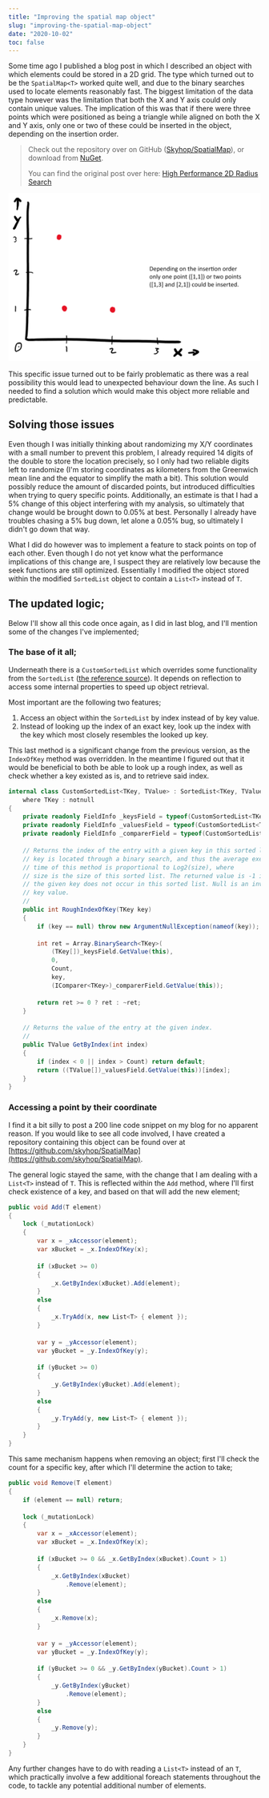 ```yaml
---
title: "Improving the spatial map object"
slug: "improving-the-spatial-map-object"
date: "2020-10-02"
toc: false
---
```


Some time ago I published a blog post in which I described an object with which elements could be stored in a 2D grid. The type which turned out to be the `SpatialMap<T>` worked quite well, and due to the binary searches used to locate elements reasonably fast. The biggest limitation of the data type however was the limitation that both the X and Y axis could only contain unique values. The implication of this was that if there were three points which were positioned as being a triangle while aligned on both the X and Y axis, only one or two of these could be inserted in the object, depending on the insertion order.


> Check out the repository over on GitHub ([Skyhop/SpatialMap](https://github.com/skyhop/SpatialMap)), or download from [NuGet](https://www.nuget.org/packages/Skyhop.SpatialMap).
> 
> You can find the original post over here: [High Performance 2D Radius Search](/blog/2020-07-23/high-performance-2d-radius-search)

![Depending on the insertion order only one point ([1,1]) or two points ([1,3] and [2,1] could be inserted)](/uploads/Spatial_Map_Insertion_8435e48ca7.png)


This specific issue turned out to be fairly problematic as there was a real possibility this would lead to unexpected behaviour down the line. As such I needed to find a solution which would make this object more reliable and predictable.


## Solving those issues

Even though I was initially thinking about randomizing my X/Y coordinates with a small number to prevent this problem, I already required 14 digits of the double to store the location precisely, so I only had two reliable digits left to randomize (I'm storing coordinates as kilometers from the Greenwich mean line and the equator to simplify the math a bit). This solution would possibly reduce the amount of discarded points, but introduced difficulties when trying to query specific points. Additionally, an estimate is that I had a 5% change of this object interfering with my analysis, so ultimately that change would be brought down to 0.05% at best. Personally I already have troubles chasing a 5% bug down, let alone a 0.05% bug, so ultimately I didn't go down that way.

What I did do however was to implement a feature to stack points on top of each other. Even though I do not yet know what the performance implications of this change are, I suspect they are relatively low because the seek functions are still optimized. Essentially I modified the object stored within the modified `SortedList` object to contain a `List<T>` instead of `T`.

## The updated logic;

Below I'll show all this code once again, as I did in last blog, and I'll mention some of the changes I've implemented;

### The base of it all;

Underneath there is a `CustomSortedList` which overrides some functionality from the `SortedList` ([the reference source](https://referencesource.microsoft.com/#mscorlib/system/collections/sortedlist.cs)). It depends on reflection to access some internal properties to speed up object retrieval.

Most important are the following two features;

1. Access an object within the `SortedList` by index instead of by key value.
2. Instead of looking up the index of an exact key, look up the index with the key which most closely resembles the looked up key.

This last method is a significant change from the previous version, as the `IndexOfKey` method was overridden. In the meantime I figured out that it would be beneficial to both be able to look up a rough index, as well as check whether a key existed as is, and to retrieve said index.

```csharp
internal class CustomSortedList<TKey, TValue> : SortedList<TKey, TValue>
    where TKey : notnull
{
    private readonly FieldInfo _keysField = typeof(CustomSortedList<TKey, TValue>).BaseType.GetField("keys", BindingFlags.Instance | BindingFlags.NonPublic);
    private readonly FieldInfo _valuesField = typeof(CustomSortedList<TKey, TValue>).BaseType.GetField("values", BindingFlags.Instance | BindingFlags.NonPublic);
    private readonly FieldInfo _comparerField = typeof(CustomSortedList<TKey, TValue>).BaseType.GetField("comparer", BindingFlags.Instance | BindingFlags.NonPublic);

    // Returns the index of the entry with a given key in this sorted list. The
    // key is located through a binary search, and thus the average execution
    // time of this method is proportional to Log2(size), where
    // size is the size of this sorted list. The returned value is -1 if
    // the given key does not occur in this sorted list. Null is an invalid 
    // key value.
    // 
    public int RoughIndexOfKey(TKey key)
    {
        if (key == null) throw new ArgumentNullException(nameof(key));

        int ret = Array.BinarySearch<TKey>(
            (TKey[])_keysField.GetValue(this),
            0,
            Count,
            key,
            (IComparer<TKey>)_comparerField.GetValue(this));

        return ret >= 0 ? ret : ~ret;
    }

    // Returns the value of the entry at the given index.
    // 
    public TValue GetByIndex(int index)
    {
        if (index < 0 || index > Count) return default;
        return ((TValue[])_valuesField.GetValue(this))[index];
    }
}
```

### Accessing a point by their coordinate

I find it a bit silly to post a 200 line code snippet on my blog for no apparent reason. If you would like to see all code involved, I have created a repository containing this object can be found over at [https://github.com/skyhop/SpatialMap](https://github.com/skyhop/SpatialMap).

The general logic stayed the same, with the change that I am dealing with a `List<T>` instead of `T`. This is reflected within the `Add` method, where I'll first check existence of a key, and based on that will add the new element;


```csharp
public void Add(T element)
{
    lock (_mutationLock)
    {
        var x = _xAccessor(element);
        var xBucket = _x.IndexOfKey(x);

        if (xBucket >= 0)
        {
            _x.GetByIndex(xBucket).Add(element);
        }
        else
        {
            _x.TryAdd(x, new List<T> { element });
        }

        var y = _yAccessor(element);
        var yBucket = _y.IndexOfKey(y);

        if (yBucket >= 0)
        {
            _y.GetByIndex(yBucket).Add(element);
        }
        else
        {
            _y.TryAdd(y, new List<T> { element });
        }
    }
}
```

This same mechanism happens when removing an object; first I'll check the count for a specific key, after which I'll determine the action to take;

```csharp
public void Remove(T element)
{
    if (element == null) return;

    lock (_mutationLock)
    {
        var x = _xAccessor(element);
        var xBucket = _x.IndexOfKey(x);

        if (xBucket >= 0 && _x.GetByIndex(xBucket).Count > 1)
        {
            _x.GetByIndex(xBucket)
                .Remove(element);
        }
        else
        {
            _x.Remove(x);
        }

        var y = _yAccessor(element);
        var yBucket = _y.IndexOfKey(y);

        if (yBucket >= 0 && _y.GetByIndex(yBucket).Count > 1)
        {
            _y.GetByIndex(yBucket)
                .Remove(element);
        }
        else
        {
            _y.Remove(y);
        }
    }
}
```

Any further changes have to do with reading a `List<T>` instead of an `T`, which practically involve a few additional foreach statements throughout the code, to tackle any potential additional number of elements.

